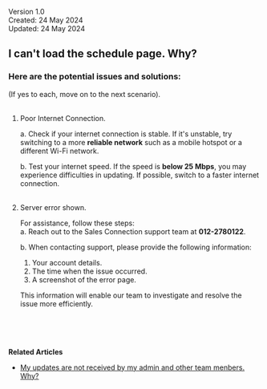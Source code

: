 Version 1.0<br>
Created: 24 May 2024<br>
Updated: 24 May 2024<br>
## I can't load the schedule page. Why?

### Here are the potential issues and solutions:
(If yes to each, move on to the next scenario).<br><br>

  1. Poor Internet Connection.<br>

     a. Check if your internet connection is stable. If it's unstable, try switching to a more **reliable network** such as a mobile hotspot or a different Wi-Fi network.<br>

     b. Test your internet speed. If the speed is **below 25 Mbps**, you may experience difficulties in updating. If possible, switch to a faster internet connection.<br><br>
  
  2. Server error shown.<br>
  
     For assistance, follow these steps:<br>
     a. Reach out to the Sales Connection support team at **012-2780122**.<br>
        
     b. When contacting support, please provide the following information:<br>
     1. Your account details.<br>
     2. The time when the issue occurred.<br>
     3. A screenshot of the error page.<br>
     
     This information will enable our team to investigate and resolve the issue more efficiently.

<br><br><br>

**Related Articles**<br>
- [My updates are not received by my admin and other team menbers. Why?](Updates_Not_Received_by_Team_Members.md)

<!-- [Link Text](https://salesconnection.github.io/Sales-Connection-Support/Can't_Load_Schedule_Page.html) -->
